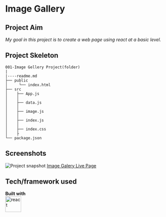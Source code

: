 # Image Gallery

## Project Aim
*My goal in this project is to create a web page using react at a basic level.*

## Project Skeleton

```
001-Image Gellery Project(folder)
|
|----readme.md         
├── public
│     └── index.html
├── src
│    ├── App.js
│    │      
│    ├── data.js
│    │       
│    ├── image.js
│    │       
│    ├── index.js
│    │       
│    ├── index.css
│    ├
└── package.json
```

## Screenshots

![Project snapshot](image-galery.gif)
[Image Galery Live Page](https://esmaaksoy.github.io/Project-Bootstrap-2/)

## Tech/framework used

<b>Built with</b> <br>
<a href="#" target="_blank"> <img src="https://cdn.icon-icons.com/icons2/2415/PNG/512/react_original_wordmark_logo_icon_146375.png" alt="react" width="50"/> </a> 

